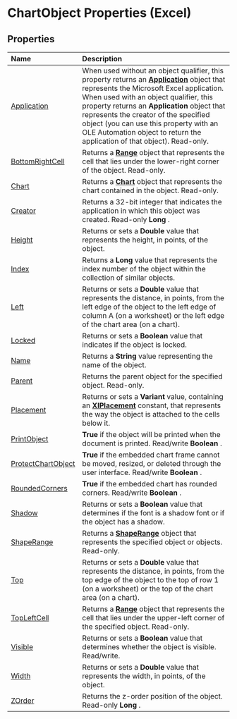 
# ChartObject Properties (Excel)

## Properties



|**Name**|**Description**|
|:-----|:-----|
|[Application](1d2e8fde-3641-fd19-bf7d-f4b72d827e22.md)|When used without an object qualifier, this property returns an  **[Application](19b73597-5cf9-4f56-8227-b5211f657f6f.md)** object that represents the Microsoft Excel application. When used with an object qualifier, this property returns an **Application** object that represents the creator of the specified object (you can use this property with an OLE Automation object to return the application of that object). Read-only.|
|[BottomRightCell](e437e7d9-b8fb-0a55-9741-1b11dea714b7.md)|Returns a  **[Range](b8207778-0dcc-4570-1234-f130532cc8cd.md)** object that represents the cell that lies under the lower-right corner of the object. Read-only.|
|[Chart](99adb730-fc7b-1033-03e0-aebc82d95814.md)|Returns a  **[Chart](179c32ce-49bd-6f36-ea12-89fb5443f3ea.md)** object that represents the chart contained in the object. Read-only.|
|[Creator](43861135-6f26-3be3-3ee8-9dba4b73cbc6.md)|Returns a 32-bit integer that indicates the application in which this object was created. Read-only  **Long** .|
|[Height](0acac3a2-851a-496b-1130-30cd9fcb749c.md)|Returns or sets a  **Double** value that represents the height, in points, of the object.|
|[Index](66c83d0f-e720-bb92-15ff-7186d2d74263.md)|Returns a  **Long** value that represents the index number of the object within the collection of similar objects.|
|[Left](2b4964e2-624e-e53e-6efc-f792bf28a202.md)|Returns or sets a  **Double** value that represents the distance, in points, from the left edge of the object to the left edge of column A (on a worksheet) or the left edge of the chart area (on a chart).|
|[Locked](6c500016-73c5-81bc-30de-4c008bf97cd0.md)|Returns or sets a  **Boolean** value that indicates if the object is locked.|
|[Name](3da85312-f508-499a-6799-c1e15e2259a0.md)|Returns a  **String** value representing the name of the object.|
|[Parent](804be3ed-755a-8358-becf-869d2e2afb80.md)|Returns the parent object for the specified object. Read-only.|
|[Placement](61369038-c3ab-531f-93c0-b8bdfe3c07dd.md)|Returns or sets a  **Variant** value, containing an **[XlPlacement](ad52cbf4-3d51-d9fe-5e31-be181f7775d3.md)** constant, that represents the way the object is attached to the cells below it.|
|[PrintObject](504f4a82-6129-cb38-ea2f-f9b29e14d036.md)| **True** if the object will be printed when the document is printed. Read/write **Boolean** .|
|[ProtectChartObject](0fd7830a-5c07-89f4-190d-b4b231512de7.md)| **True** if the embedded chart frame cannot be moved, resized, or deleted through the user interface. Read/write **Boolean** .|
|[RoundedCorners](cb58389a-0235-384e-e32a-e669e789bacc.md)| **True** if the embedded chart has rounded corners. Read/write **Boolean** .|
|[Shadow](241d7365-a666-8f87-8e5e-eebf89662e17.md)|Returns or sets a  **Boolean** value that determines if the font is a shadow font or if the object has a shadow.|
|[ShapeRange](12ad4077-1687-2bb9-41cf-fd8f1e02adc0.md)|Returns a  **[ShapeRange](e1b8229c-73a0-4a77-5e00-4bcec9032260.md)** object that represents the specified object or objects. Read-only.|
|[Top](726894bb-1a49-47b5-2b47-b7a8b204e2db.md)|Returns or sets a  **Double** value that represents the distance, in points, from the top edge of the object to the top of row 1 (on a worksheet) or the top of the chart area (on a chart).|
|[TopLeftCell](582879c6-528d-3979-c52e-13c738ba6902.md)|Returns a  **[Range](b8207778-0dcc-4570-1234-f130532cc8cd.md)** object that represents the cell that lies under the upper-left corner of the specified object. Read-only.|
|[Visible](6e9f8470-49cf-b13a-dc97-4653ce654b44.md)|Returns or sets a  **Boolean** value that determines whether the object is visible. Read/write.|
|[Width](ebe9523f-2777-fd27-a29e-c378355c3c18.md)|Returns or sets a  **Double** value that represents the width, in points, of the object.|
|[ZOrder](1d3e3557-66c5-78f8-a86c-c0d64af63bc6.md)|Returns the z-order position of the object. Read-only  **Long** .|
